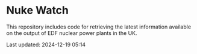 # Nuke Watch

This repository includes code for retrieving the latest information available on the output of EDF nuclear power plants in the UK.

Last updated: 2024-12-19 05:14